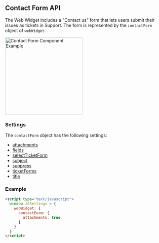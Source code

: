 ## Contact Form API

The Web Widget includes a "Contact us" form that lets users submit their issues as tickets in Support. The form is represented by the `contactForm` object of `webWidget`.

<img src="https://zen-marketing-documentation.s3.amazonaws.com/docs/en/web-widget/contactForm.png" alt="Contact Form Component Example" width="250px">

### Settings

The `contactForm` object has the following settings:

- [attachments](./settings#attachments)
- [fields](./settings#fields)
- [selectTicketForm](./settings#selectticketform)
- [subject](./settings#subject)
- [suppress](./settings#suppress)
- [ticketForms](./settings#ticketforms)
- [title](./settings#title)

<a name="example-contact-form"></a>

### Example

```html
<script type="text/javascript">
  window.zESettings = {
    webWidget: {
      contactForm: {
        attachments: true
      }
    }
  }
</script>
```
